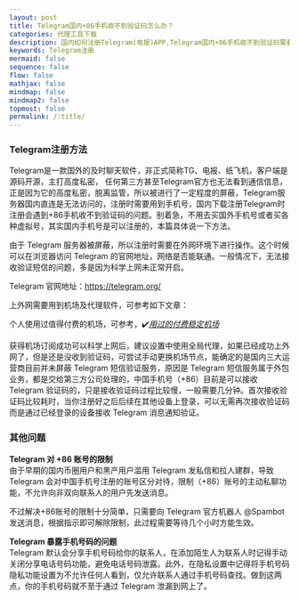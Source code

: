 ```yaml
---
layout: post
title: Telegram国内+86手机收不到验证码怎么办？
categories: 代理工具下载
description: 国内如何注册Telegram(电报)APP,Telegram国内+86手机收不到验证码需要如何设置才能解决
keywords: Telegram注册
mermaid: false
sequence: false
flow: false
mathjax: false
mindmap: false
mindmap2: false
topmost: false
permalink: /:title/
---
```

### Telegram注册方法
Telegram是一款国外的及时聊天软件，非正式简称TG、电报、纸飞机，客户端是源码开源，主打高度私密， 任何第三方甚至Telegram官方也无法看到通信信息，正是因为它的高度私密，脱离监管，所以被进行了一定程度的屏蔽，Telegram服务器国内直连是无法访问的，注册时需要用到手机号，国内下载注册Telegram时注册会遇到+86手机收不到验证码的问题。别着急，不用去买国外手机号或者买各种虚拟号，其实国内手机号是可以注册的，本篇具体说一下方法。

由于 Telegram 服务器被屏蔽，所以注册时需要在外网环境下进行操作。这个时候可以在浏览器访问 Telegram 的官网地址，网络是否能联通。一般情况下，无法接收验证短信的问题，多是因为科学上网未正常开启。

Telegram 官网地址：https://telegram.org/

上外网需要用到机场及代理软件，可参考如下文章：

个人使用过值得付费的机场，可参考，✔️[*用过的付费稳定机场*](https://www.openwayz.com/jichang/)  

获得机场订阅成功可以科学上网后，建议设置中使用全局代理，如果已经成功上外网了，但是还是没收到验证码，可尝试手动更换机场节点，能确定的是国内三大运营商目前并未屏蔽 Telegram 短信验证服务，原因是 Telegram 短信服务属于外包业务，都是交给第三方公司处理的，中国手机号（+86）目前是可以接收 Telegram 验证码的，只是接收验证码过程比较慢，一般需要几分钟。首次接收验证码比较耗时，当你注册好之后后续在其他设备上登录，可以无需再次接收验证码而是通过已经登录的设备接收 Telegram 消息通知验证。

### 其他问题

**Telegram 对 +86 账号的限制**  
由于早期的国内币圈用户和黑产用户滥用 Telegram 发私信和拉人建群，导致 Telegram 会对中国手机号注册的账号区分对待，限制（+86）账号的主动私聊功能，不允许向非双向联系人的用户先发送消息。

不过解决+86账号的限制十分简单，只需要向 Telegram 官方机器人 @Spambot 发送消息，根据指示即可解除限制，此过程需要等待几个小时方能生效。

**Telegram 暴露手机号码的问题**  
Telegram 默认会分享手机号码给你的联系人，在添加陌生人为联系人时记得手动关闭分享电话号码功能，避免电话号码泄露。此外，在隐私设置中记得将手机号码隐私功能设置为不允许任何人看到，仅允许联系人通过手机号码查找。做到这两点，你的手机号码就不至于通过 Telegram 泄漏到网上了。
